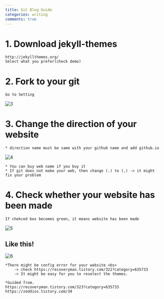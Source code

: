 ```yaml
---
title: Git Blog Guide
categories: writing
comments: true
---
```


# 1. Download jekyll-themes
```
http://jekyllthemes.org/
Select what you prefer(check demo)
```

# 2. Fork to your git
```
Go to Setting
```

![3](https://user-images.githubusercontent.com/59559270/112564772-32a90480-8e1f-11eb-9fc1-a4e034b104cd.png)

# 3. Change the direction of your website

```
* direction name must be same with your github name and add github.io
```
![4](https://user-images.githubusercontent.com/59559270/112456325-026d5180-8d9e-11eb-9a39-4854d3bb4ebf.png)
```
* You can buy web name if you buy it
* If git does not make your web, then change (.) to (,) -> it might fix your problem
```

# 4. Check whether your website has been made
	If chekced box becomes green, it means website has been made
    
![5](https://user-images.githubusercontent.com/59559270/112456449-20d34d00-8d9e-11eb-822d-d9b2a980f2c4.png)

## Like this!

![6](https://user-images.githubusercontent.com/59559270/112456999-a656fd00-8d9e-11eb-8b73-6abb13b0ee98.PNG)

```
*There might be config error for your website <bs>
	-> check https://recoveryman.tistory.com/322?category=635733 
	-> It might be easy for you to reselect the themes.
```
```
*Guided from.
https://recoveryman.tistory.com/323?category=635733
https://zeddios.tistory.com/34
```

